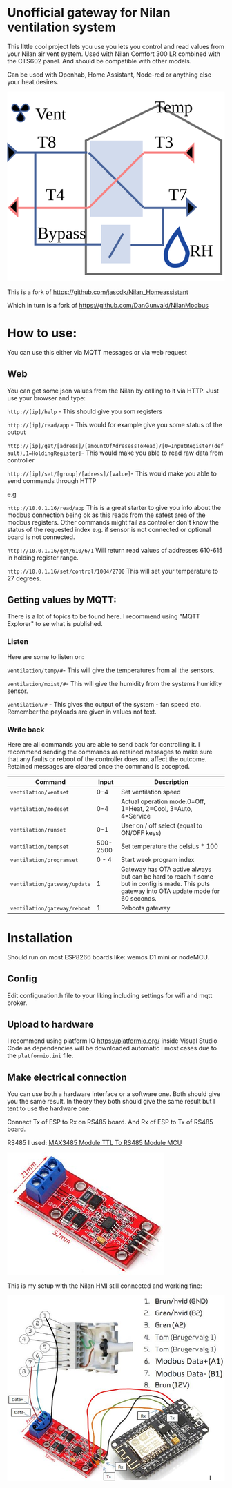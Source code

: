 # Unofficial gateway for Nilan ventilation system

This little cool project lets you use you lets you control and read values from your Nilan air vent system. Used with Nilan Comfort 300 LR combined with the CTS602 panel. And should be compatible with other models.

Can be used with Openhab, Home Assistant, Node-red or anything else your heat desires.

![SVG preview of system](images/overview.svg)

This is a fork of https://github.com/jascdk/Nilan_Homeassistant

Which in turn is a fork of https://github.com/DanGunvald/NilanModbus

# How to use:
You can use this either via MQTT messages or via web request

## Web
You can get some json values from the Nilan by calling to it via HTTP. Just use your browser and type:

`http://[ip]/help` - This should give you som registers

`http://[ip]/read/app` - This would for example give you some status of the output

`http://[ip]/get/[adress]/[amountOfAdresessToRead]/[0=InputRegister(default),1=HoldingRegister]`- This would make you able to read raw data from controller 

`http://[ip]/set/[group]/[adress]/[value]`- This would make you able to send commands through HTTP 



e.g

`http://10.0.1.16/read/app` This is a great starter to give you info about the modbus connection being ok as this reads from the safest area of the modbus registers. Other commands might fail as controller don't know the status of the requested index e.g. if sensor is not connected or optional board is not connected.

`http://10.0.1.16/get/610/6/1` Will return read values of addresses 610-615 in holding register range. 

`http://10.0.1.16/set/control/1004/2700` This will set your temperature to 27 degrees. 


## Getting values by MQTT:

There is a lot of topics to be found here. I recommend using "MQTT Explorer" to se what is published.

### Listen

Here are some to listen on:

`ventilation/temp/#`- This will give the temperatures from all the sensors.

`ventilation/moist/#`- This will give the humidity from the systems humidity sensor.

`ventilation/#` - This gives the output of the system - fan speed etc. Remember the payloads are given in values not text.

### Write back

Here are all commands you are able to send back for controlling it. I recommend sending the commands as retained messages to make sure that any faults or reboot of the controller does not affect the outcome. Retained messages are cleared once the command is accepted.

| Command | Input |Description |
| ---   |---| ---|
|`ventilation/ventset`| 0-4 | Set ventilation speed |
|`ventilation/modeset`| 0-4 |Actual operation mode.0=Off, 1=Heat, 2=Cool, 3=Auto, 4=Service |
|`ventilation/runset`| 0-1 | User on / off select (equal to ON/OFF keys) |
|`ventilation/tempset`| 500-2500 | Set temperature the celsius * 100 |
|`ventilation/programset`| 0 - 4 | Start week program index |
|`ventilation/gateway/update`| 1 | Gateway has OTA active always but can be hard to reach if some but in config is made. This puts gateway into OTA update mode for 60  seconds.  |
|`ventilation/gateway/reboot`| 1 | Reboots gateway |


# Installation
Should run on most ESP8266 boards like: wemos D1 mini or nodeMCU.

## Config
Edit configuration.h file to your liking including settings for wifi and mqtt broker.

## Upload to hardware
I recommend using platform IO https://platformio.org/ inside Visual Studio Code as dependencies will be downloaded automatic i most cases due to the `platformio.ini` file.

## Make electrical connection
You can use both a hardware interface or a software one. Both should give you the same result. In theory they both should give the same result but I tent to use the hardware one.

Connect Tx of ESP to Rx on RS485 board. And Rx of ESP to Tx of RS485 board.

RS485 I used: [MAX3485 Module TTL To RS485 Module MCU](https://www.aliexpress.com/item/32828100565.html)

![RS485-board.JPG](images/RS485-board.JPG)

This is my setup with the Nilan HMI still connected and working fine:

![connection.JPG](images/connection.JPG)


